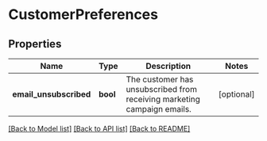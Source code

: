 # CustomerPreferences

## Properties
Name | Type | Description | Notes
------------ | ------------- | ------------- | -------------
**email_unsubscribed** | **bool** | The customer has unsubscribed from receiving marketing campaign emails. | [optional] 

[[Back to Model list]](../README.md#documentation-for-models) [[Back to API list]](../README.md#documentation-for-api-endpoints) [[Back to README]](../README.md)


